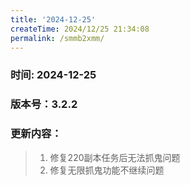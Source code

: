 ```yaml
---
title: '2024-12-25'
createTime: 2024/12/25 21:34:08
permalink: /smmb2xmm/
---
```



### 时间: 2024-12-25

### 版本号：3.2.2

### 更新内容：
> 1. 修复220副本任务后无法抓鬼问题 
> 2. 修复无限抓鬼功能不继续问题
